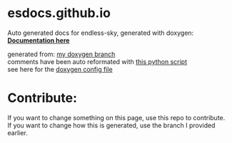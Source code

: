 # esdocs.github.io
Auto generated docs for endless-sky, generated with doxygen: __[Documentation here](https://risingleaf.github.io/esdocs.github.io/generated/html/index.html)__

generated from: [my doxygen branch](https://github.com/RisingLeaf/endless-sky/tree/doxygen)<br>
comments have been auto reformated with [this python script](https://github.com/RisingLeaf/endless-sky/blob/doxygen/utils/convertComments.py)<br>
see here for the [doxygen config file](https://github.com/RisingLeaf/endless-sky/blob/doxygen/DoxyFile)<br>

# Contribute:
If you want to change something on this page, use this repo to contribute.<br>
If you want to change how this is generated, use the branch I provided earlier.

